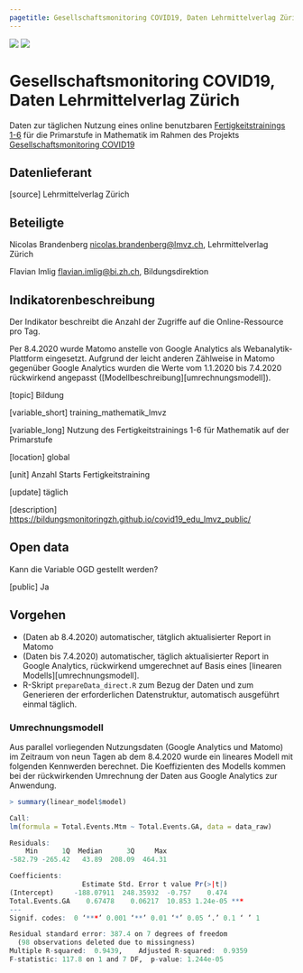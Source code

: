 ```yaml
---
pagetitle: Gesellschaftsmonitoring COVID19, Daten Lehrmittelverlag Zürich
---
```


![](https://bildungsmonitoringzh.github.io/assets/ktzh_bi_logo_de-300x88.jpg)
![](https://bildungsmonitoringzh.github.io/assets/lmvz_logo-300x88.jpg)

# Gesellschaftsmonitoring COVID19, Daten Lehrmittelverlag Zürich

Daten zur täglichen Nutzung eines online benutzbaren [Fertigkeitstrainings 1-6](https://shop.lmvz.ch/de/Katalog/Mathematik-Primarschule/Mathematik-Primarstufe-Fertigkeitstraining-1-6-9916.html) für die Primarstufe in Mathematik im Rahmen des Projekts [Gesellschaftsmonitoring COVID19](https://statistikzh.github.io/covid19monitoring/)

## Datenlieferant

[source] Lehrmittelverlag Zürich

## Beteiligte

Nicolas Brandenberg <nicolas.brandenberg@lmvz.ch>, Lehrmittelverlag Zürich

Flavian Imlig <flavian.imlig@bi.zh.ch>, Bildungsdirektion

## Indikatorenbeschreibung

Der Indikator beschreibt die Anzahl der Zugriffe auf die Online-Ressource pro Tag. 

Per 8.4.2020 wurde Matomo anstelle von Google Analytics als Webanalytik-Plattform eingesetzt. Aufgrund der leicht anderen Zählweise in Matomo gegenüber Google Analytics wurden die Werte vom 1.1.2020 bis 7.4.2020 rückwirkend angepasst ([Modellbeschreibung][umrechnungsmodell]).

[topic] Bildung

[variable_short] training_mathematik_lmvz

[variable_long] Nutzung des Fertigkeitstrainings 1-6 für Mathematik auf der Primarstufe

[location] global

[unit] Anzahl Starts Fertigkeitstraining

[update] täglich

[description] https://bildungsmonitoringzh.github.io/covid19_edu_lmvz_public/

## Open data 

Kann die Variable OGD gestellt werden?

[public] Ja

## Vorgehen

* (Daten ab 8.4.2020) automatischer, tätglich aktualisierter Report in Matomo
* (Daten bis 7.4.2020) automatischer, täglich aktualisierter Report in Google Analytics, rückwirkend umgerechnet auf Basis eines [linearen Modells][umrechnungsmodell].
* R-Skript `prepareData_direct.R` zum Bezug der Daten und zum Generieren der erforderlichen Datenstruktur, automatisch ausgeführt einmal täglich.

### Umrechnungsmodell

Aus parallel vorliegenden Nutzungsdaten (Google Analytics und Matomo) im Zeitraum von neun Tagen ab dem 8.4.2020 wurde ein lineares Modell mit folgenden Kennwerden berechnet. Die Koeffizienten des Modells kommen bei der rückwirkenden Umrechnung der Daten aus Google Analytics zur Anwendung.

```r
> summary(linear_model$model)

Call:
lm(formula = Total.Events.Mtm ~ Total.Events.GA, data = data_raw)

Residuals:
    Min      1Q  Median      3Q     Max 
-582.79 -265.42   43.89  208.09  464.31 

Coefficients:
                  Estimate Std. Error t value Pr(>|t|)    
(Intercept)     -188.07911  248.35932  -0.757    0.474    
Total.Events.GA    0.67478    0.06217  10.853 1.24e-05 ***
---
Signif. codes:  0 ‘***’ 0.001 ‘**’ 0.01 ‘*’ 0.05 ‘.’ 0.1 ‘ ’ 1

Residual standard error: 387.4 on 7 degrees of freedom
  (98 observations deleted due to missingness)
Multiple R-squared:  0.9439,	Adjusted R-squared:  0.9359 
F-statistic: 117.8 on 1 and 7 DF,  p-value: 1.244e-05
```
